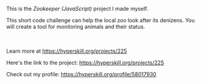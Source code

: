 This is the *Zookeeper (JavaScript)* project I made myself.


<p>This short code challenge can help the local zoo look after its denizens. You will create a tool for monitoring animals and their status.</p><br/><br/>Learn more at <a href="https://hyperskill.org/projects/225?utm_source=ide&utm_medium=ide&utm_campaign=ide&utm_content=project-card">https://hyperskill.org/projects/225</a>

Here's the link to the project: https://hyperskill.org/projects/225

Check out my profile: https://hyperskill.org/profile/58017930